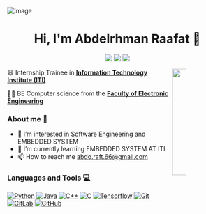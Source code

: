  ![image](https://user-images.githubusercontent.com/87250022/190791157-421e4395-2eda-47ae-a4ad-d56849275310.png)

   <h1 align="center">Hi, I'm Abdelrhman Raafat 👋</h1>                                     
 <p align="center">
    <a href="https://https://twitter.com/abdelrhman1099"><img src="https://img.shields.io/badge/twitter-%231FA1F1?style=flat&logo=twitter&logoColor=white"/></a>
    <a href="https://www.linkedin.com/in/abdelrahman-rafat-856781178"><img src="https://img.shields.io/badge/linkedin-%230177B5? style=flat&logo=linkedin&logoColor=white"/></a>
    <a href="https://www.instagram.com/abdelrhmanraft_64"><img src="https://img.shields.io/badge/instagram-%23E4415F?     style=flat&logo=instagram&logoColor=white"/></a>
  </p>
  <img src="https://github.com/mohamedabusrea/mohamedabusrea/blob/master/profile-img.png" align="right" width="25%"/>
  
  :smiley: Internship Trainee in  **[Information Technology Institute (ITI)](https://www.iti.gov.eg/iti)** 

👨‍🎓 BE Computer science from the **[Faculty of Electronic Engineering](http://mu.menofia.edu.eg/FEE/Home/en)** 
### About me :eyes:
- :dart: I’m interested in Software Engineering and EMBEDDED SYSTEM
- 🌱 I’m currently learning EMBEDDED SYSTEM AT ITI
- 📫 How to reach me abdo.raft.66@gmail.com
### Languages and Tools :computer:

[![Python](https://img.shields.io/badge/-Python-black?style=flat&logo=python&link=https://github.com/hritik5102)](https://github.com/hritik5102) [![Java](https://img.shields.io/badge/Java-orange?style=flat&logo=java&logoColor=white&link=https://github.com/hritik5102)](https://github.com/hritik5102) [![C++](https://img.shields.io/badge/-C++-00599C?style=flat&logo=c++&link=https://github.com/hritik5102)](https://github.com/hritik5102) [![C](https://img.shields.io/badge/-A8B9CC?style=flat&logo=c&logoColor=white&link=https://github.com/hritik5102)](https://github.com/hritik5102) [![Tensorflow](https://img.shields.io/badge/-Tensorflow-gray?style=flat&logo=tensorflow&link=https://github.com/hritik5102)](https://github.com/hritik5102) 
[![Git](https://img.shields.io/badge/-Git-black?style=flat&logo=git&link=https://github.com/hritik5102)](https://github.com/hritik5102) [![GitLab](https://img.shields.io/badge/-GitLab-FCA121?style=flat&logo=gitlab&link=https://github.com/hritik5102)](https://gitlab.com/hritik5102) [![GitHub](https://img.shields.io/badge/-GitHub-181717?style=flat&logo=github&link=https://github.com/hritik5102)](https://github.com/hritik5102)

<!---
abdelrahman456/abdelrahman456 is a ✨ special ✨ repository because its `README.md` (this file) appears on your GitHub profile.
You can click the Preview link to take a look at your changes.
--->
